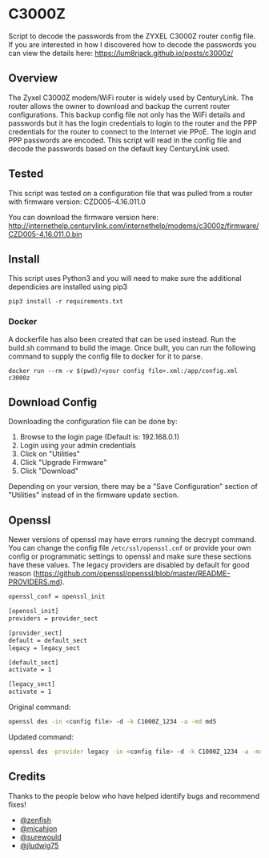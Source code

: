 # C3000Z
Script to decode the passwords from the ZYXEL C3000Z router config file. If you are interested in how I discovered how to decode the passwords you can view the details here: https://lum8rjack.github.io/posts/c3000z/

## Overview

The Zyxel C3000Z modem/WiFi router is widely used by CenturyLink. The router allows the owner to download and backup the current router configurations. This backup config file not only has the WiFi details and passwords but it has the login credentials to login to the router and the PPP credentials for the router to connect to the Internet vie PPoE. The login and PPP passwords are encoded. This script will read in the config file and decode the passwords based on the default key CenturyLink used.

## Tested
This script was tested on a configuration file that was pulled from a router with firmware version: CZD005-4.16.011.0

You can download the firmware version here: http://internethelp.centurylink.com/internethelp/modems/c3000z/firmware/CZD005-4.16.011.0.bin

## Install
This script uses Python3 and you will need to make sure the additional dependicies are installed using pip3

~~~
pip3 install -r requirements.txt
~~~

### Docker
A dockerfile has also been created that can be used instead. Run the build.sh command to build the image. Once built, you can run the following command to supply the config file to docker for it to parse.

~~~
docker run --rm -v $(pwd)/<your config file>.xml:/app/config.xml c3000z
~~~

## Download Config
Downloading the configuration file can be done by:

1. Browse to the login page (Default is: 192.168.0.1)
2. Login using your admin credentials
3. Click on "Utilities"
4. Click "Upgrade Firmware"
5. Click "Download"

Depending on your version, there may be a "Save Configuration" section of "Utilities" instead of in the firmware update section.

## Openssl
Newer versions of openssl may have errors running the decrypt command. You can change the config file `/etc/ssl/openssl.cnf` or provide your own config or programmatic settings to openssl and make sure these sections have these values. The legacy providers are disabled by default for good reason (https://github.com/openssl/openssl/blob/master/README-PROVIDERS.md).

```bash
openssl_conf = openssl_init

[openssl_init]
providers = provider_sect

[provider_sect]
default = default_sect
legacy = legacy_sect

[default_sect]
activate = 1

[legacy_sect]
activate = 1
```

Original command:
```bash
openssl des -in <config file> -d -k C1000Z_1234 -a -md md5
```

Updated command:
```bash
openssl des -provider legacy -in <config file> -d -k C1000Z_1234 -a -md md5
```

## Credits
Thanks to the people below who have helped identify bugs and recommend fixes!

- [@zenfish](https://github.com/zenfish)
- [@micahjon](https://github.com/micahjon)
- [@surewould](https://github.com/surewould)
- [@jludwig75](https://github.com/jludwig75)
